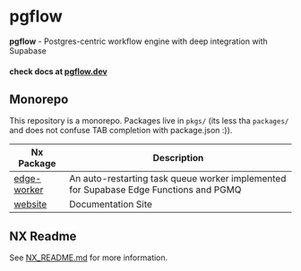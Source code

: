 # pgflow

**pgflow** - Postgres-centric workflow engine with deep integration with Supabase

#### check docs at [pgflow.dev](https://pgflow.dev)

## Monorepo

This repository is a monorepo.
Packages live in `pkgs/` (its less tha `packages/` and does not confuse TAB completion with package.json :)).

| Nx Package                         | Description                                                                           |
| ---------------------------------- | ------------------------------------------------------------------------------------- |
| [edge-worker](./pkgs/edge-worker/) | An auto-restarting task queue worker implemented for Supabase Edge Functions and PGMQ |
| [website](./pkgs/website/)         | Documentation Site                                                                    |

## NX Readme

See [NX_README.md](./NX_README.md) for more information.
